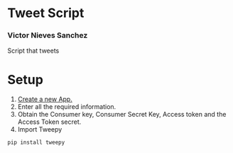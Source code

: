 # Tweet Script
### Victor Nieves Sanchez
Script that tweets

# Setup
1) [Create a new App.](https://apps.twitter.com)
2) Enter all the required information.
3) Obtain the Consumer key, Consumer Secret Key,  Access token and the Access Token secret.
4) Import Tweepy
```
pip install tweepy
```
